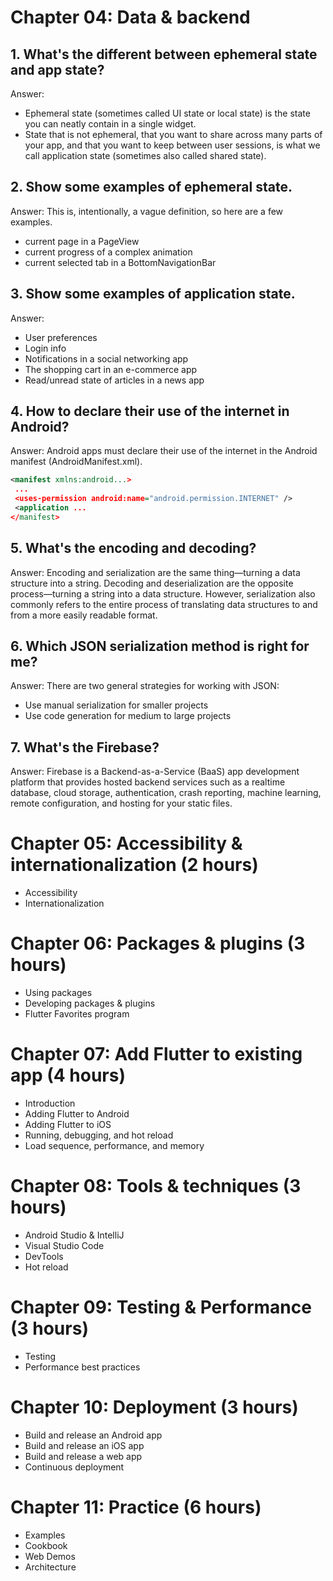 
# Chapter 04: Data & backend 
## 1. What's the different between ephemeral state and app state?
Answer: 
- Ephemeral state (sometimes called UI state or local state) is the state you can neatly contain in a single widget.
- State that is not ephemeral, that you want to share across many parts of your app, and that you want to keep between user sessions, is what we call application state (sometimes also called shared state).

## 2. Show some examples of ephemeral state.
Answer: This is, intentionally, a vague definition, so here are a few examples.
- current page in a PageView
- current progress of a complex animation
- current selected tab in a BottomNavigationBar

## 3. Show some examples of application state.
Answer: 
- User preferences
- Login info
- Notifications in a social networking app
- The shopping cart in an e-commerce app
- Read/unread state of articles in a news app

## 4. How to declare their use of the internet in Android?
Answer: Android apps must declare their use of the internet in the Android manifest (AndroidManifest.xml).
```xml
<manifest xmlns:android...>
 ...
 <uses-permission android:name="android.permission.INTERNET" />
 <application ...
</manifest>
```
## 5. What's the encoding and decoding?
Answer: Encoding and serialization are the same thing—turning a data structure into a string. Decoding and deserialization are the opposite process—turning a string into a data structure. However, serialization also commonly refers to the entire process of translating data structures to and from a more easily readable format.

## 6. Which JSON serialization method is right for me?
Answer: There are two general strategies for working with JSON:
- Use manual serialization for smaller projects
- Use code generation for medium to large projects

## 7. What's the Firebase?
Answer: Firebase is a Backend-as-a-Service (BaaS) app development platform that provides hosted backend services such as a realtime database, cloud storage, authentication, crash reporting, machine learning, remote configuration, and hosting for your static files.

# Chapter 05: Accessibility & internationalization (2 hours)
- Accessibility
- Internationalization

# Chapter 06: Packages & plugins (3 hours)
- Using packages
- Developing packages & plugins
- Flutter Favorites program

# Chapter 07: Add Flutter to existing app (4 hours)
- Introduction
- Adding Flutter to Android
- Adding Flutter to iOS
- Running, debugging, and hot reload
- Load sequence, performance, and memory

# Chapter 08: Tools & techniques (3 hours)
- Android Studio & IntelliJ
- Visual Studio Code
- DevTools
- Hot reload

# Chapter 09: Testing & Performance (3 hours)
- Testing
- Performance best practices

# Chapter 10: Deployment (3 hours)
- Build and release an Android app
- Build and release an iOS app
- Build and release a web app
- Continuous deployment

# Chapter 11: Practice (6 hours)
- Examples
- Cookbook
- Web Demos
- Architecture